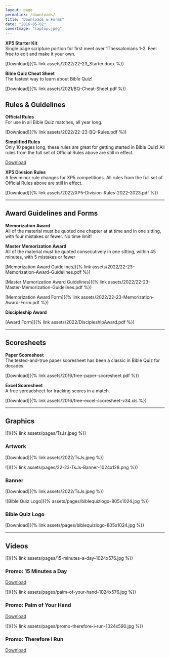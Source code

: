 ```yaml
---
layout: page
permalink: /downloads/
title: "Downloads & Forms"
date: "2016-05-02"
coverImage: "laptop.jpeg"
---
```


**XP5 Starter Kit**  
Single page scripture portion for first meet over 1Thessalonians 1-2. Feel free to edit and make it your own.

[Download]({% link assets/2022/22-23_Starter.docx %})

**Bible Quiz Cheat Sheet**  
The fastest way to learn about Bible Quiz!

[Download]({% link assets/2021/BQ-Cheat-Sheet.pdf %})

## Rules & Guidelines

**Official Rules**  
For use in all Bible Quiz matches, all year long.

[Download]({% link assets/2022/22-23-BQ-Rules.pdf %})

**Simplified Rules**  
Only 10 pages long, these rules are great for getting started in Bible Quiz! All rules from the full set of Official Rules above are still in effect.

[Download](https://youth.ag.org/-/media/Youth/Ministries/BQ-Content/Final-Simplified-Rules.pdf?la=en)

**XP5 Division Rules**  
A few minor rule changes for XP5 competitions. All rules from the full set of Official Rules above are still in effect.

[Download]({% link assets/2022/XP5-Division-Rules-2022-2023.pdf %})

* * *

## Award Guidelines and Forms

**Memorization Award**  
All of the material must be quoted one chapter at at time and in one sitting, with four mistakes or fewer. No time limit!

**Master Memorization Award**  
All of the material must be quoted consecutively in one sitting, within 45 minutes, with 5 mistakes or fewer

[Memorization Award Guidelines]({% link assets/2022/22-23-Memorization-Award-Guidelines.pdf %})

[Master Memorization Award Guidelines]({% link assets/2022/22-23-Master-Memorization-Guidelines.pdf %})

[Memorization Award Form]({% link assets/2022/22-23-Memorization-Award-Form.pdf %})

**Discipleship Award**  

[Award Form]({% link assets/2022/DiscipleshipAward.pdf %})

* * *

## Scoresheets

**Paper Scoresheet**  
The tested-and-true paper scoresheet has been a classic in Bible Quiz for decades.

[Download]({% link assets/2016/free-paper-scoresheet.pdf %})

**Excel Scoresheet**  
A free spreadsheet for tracking scores in a match.

[Download]({% link assets/2016/free-excel-scoresheet-v34.xls %})

* * *

## Graphics
![]({% link assets/pages/TsJs.jpeg %})

### Artwork
[Download]({% link assets/2022/TsJs.jpeg %})

![]({% link assets/pages/22-23-TsJs-Banner-1024x128.png %})

### Banner

[Download]({% link assets/2022/TsJs.jpeg %})

![Bible Quiz Logo]({% assets/pages/biblequizlogo-805x1024.jpg %})

### Bible Quiz Logo

[Download]({% link assets/pages/biblequizlogo-805x1024.jpg %})

* * *

## Videos

![]({% link assets/pages/15-minutes-a-day-1024x576.jpg %})

### Promo: 15 Minutes a Day

[Download](https://drive.google.com/file/d/1HqJsgHlyLT-G-0Ir32BzjMNs4AgjewtC/view?usp=sharing)

![]({% link assets/pages/palm-of-your-hand-1024x576.jpg %})

### Promo: Palm of Your Hand

[Download](https://drive.google.com/file/d/17Lg2J1CBuL66NuzUrwJCX2vSLZ2LbNDX/view?usp=sharing)

![]({% link assets/pages/promo-therefore-i-run-1024x590.jpg %})

### Promo: Therefore I Run

[Download](https://drive.google.com/open?id=1uU3XdXI2CAroXMdkgUNeHIbNQM5JbFk8)
